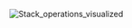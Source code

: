 ![Stack_operations_visualized](https://github.com/Raimo33/Push_swap/assets/104778891/3390cb8a-8333-46cc-9940-2a7dc38feb7c)
